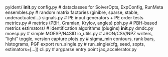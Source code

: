 pyident/
  __init__.py
  config.py             # dataclasses for SolverOpts, ExpConfig, RunMeta
  ensembles.py          # random matrix factories (ginibre, sparse, stable, underactuated…)
  signals.py            # PE input generators + PE order tests
  metrics.py            # metrics (PBH, Gramian, Krylov, angles)
  pbh.py                # PBH-based metrics
  estimators/           # identification algorithms (plugins)
    __init__.py
    dmdc.py
    moesp.py            #  simple MOESP/N4SID
  io_utils.py           # JSON/CSV/NPZ writers, “light” toggle, version capture
  plots.py              # sigma_min contours, rank bars, histograms, PGF export
  run_single.py         # run_single(cfg, seed, sopts, estimators=[...])
  cli.py                # argparse entry point
  jax_accelerator.py          
